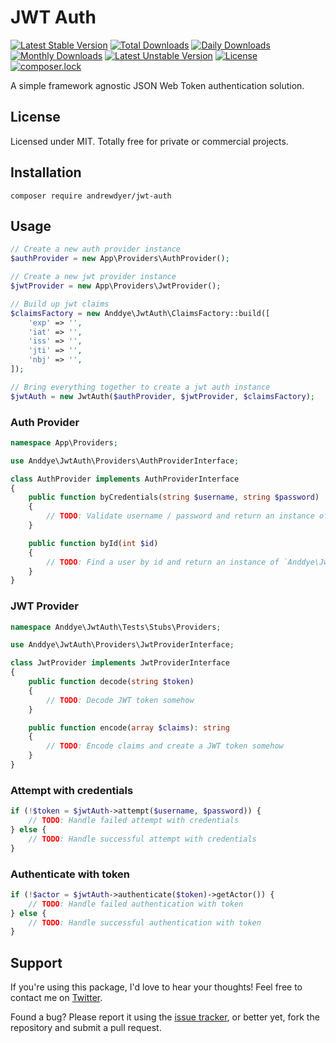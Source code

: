 # JWT Auth

[![Latest Stable Version](https://poser.pugx.org/andrewdyer/jwt-auth/v/stable)](https://packagist.org/packages/andrewdyer/jwt-auth)
[![Total Downloads](https://poser.pugx.org/andrewdyer/jwt-auth/downloads)](https://packagist.org/packages/andrewdyer/jwt-auth)
[![Daily Downloads](https://poser.pugx.org/andrewdyer/jwt-auth/d/daily)](https://packagist.org/packages/andrewdyer/jwt-auth)
[![Monthly Downloads](https://poser.pugx.org/andrewdyer/jwt-auth/d/monthly)](https://packagist.org/packages/andrewdyer/jwt-auth)
[![Latest Unstable Version](https://poser.pugx.org/andrewdyer/jwt-auth/v/unstable)](https://packagist.org/packages/andrewdyer/jwt-auth)
[![License](https://poser.pugx.org/andrewdyer/jwt-auth/license)](https://packagist.org/packages/andrewdyer/jwt-auth)
[![composer.lock](https://poser.pugx.org/andrewdyer/jwt-auth/composerlock)](https://packagist.org/packages/andrewdyer/jwt-auth)

A simple framework agnostic JSON Web Token authentication solution.

## License
Licensed under MIT. Totally free for private or commercial projects.

## Installation
```text
composer require andrewdyer/jwt-auth
```

## Usage
```php
// Create a new auth provider instance
$authProvider = new App\Providers\AuthProvider();

// Create a new jwt provider instance
$jwtProvider = new App\Providers\JwtProvider();

// Build up jwt claims
$claimsFactory = new Anddye\JwtAuth\ClaimsFactory::build([
    'exp' => '',
    'iat' => '',
    'iss' => '',
    'jti' => '',
    'nbj' => '',
]);

// Bring everything together to create a jwt auth instance
$jwtAuth = new JwtAuth($authProvider, $jwtProvider, $claimsFactory);
```

### Auth Provider
```php
namespace App\Providers;

use Anddye\JwtAuth\Providers\AuthProviderInterface;

class AuthProvider implements AuthProviderInterface
{
    public function byCredentials(string $username, string $password)
    {
        // TODO: Validate username / password and return an instance of `Anddye\JwtAuth\Contracts\JwtSubject`
    }

    public function byId(int $id)
    {
        // TODO: Find a user by id and return an instance of `Anddye\JwtAuth\Contracts\JwtSubject` if exists
    }
}
```

### JWT Provider
```php
namespace Anddye\JwtAuth\Tests\Stubs\Providers;

use Anddye\JwtAuth\Providers\JwtProviderInterface;

class JwtProvider implements JwtProviderInterface
{
    public function decode(string $token)
    {
        // TODO: Decode JWT token somehow
    }

    public function encode(array $claims): string
    {
        // TODO: Encode claims and create a JWT token somehow
    }
}
```

### Attempt with credentials
```php
if (!$token = $jwtAuth->attempt($username, $password)) {
    // TODO: Handle failed attempt with credentials
} else {
    // TODO: Handle successful attempt with credentials
}
```

### Authenticate with token
```php
if (!$actor = $jwtAuth->authenticate($token)->getActor()) {
    // TODO: Handle failed authentication with token
} else {
    // TODO: Handle successful authentication with token
}
```

## Support
If you're using this package, I'd love to hear your thoughts! Feel free to contact me on [Twitter](https://twitter.com/andyer92).

Found a bug? Please report it using the [issue tracker](https://github.com/andrewdyer/jwt-auth/issues), or better yet, fork the repository and submit a pull request.